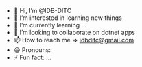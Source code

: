 - 👋 Hi, I’m @IDB-DITC
- 👀 I’m interested in learning new things
- 🌱 I’m currently learning ...
- 💞️ I’m looking to collaborate on dotnet apps
- 📫 How to reach me => idbditc@gmail.com
- 😄 Pronouns: 
- ⚡ Fun fact: ...

<!---
IDB-DITC/IDB-DITC is a ✨ special ✨ repository because its `README.md` (this file) appears on your GitHub profile.
You can click the Preview link to take a look at your changes.
--->
